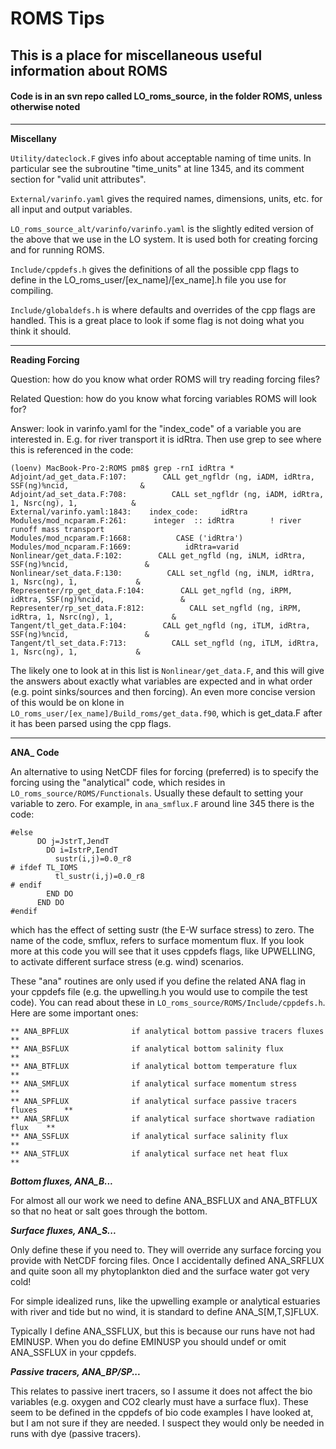# ROMS Tips

## This is a place for miscellaneous useful information about ROMS

#### Code is in an svn repo called LO_roms_source, in the folder ROMS, unless otherwise noted

---

**Miscellany**

`Utility/dateclock.F` gives info about acceptable naming of time units. In particular see the subroutine "time_units" at line 1345, and its comment section for "valid unit attributes".

`External/varinfo.yaml` gives the required names, dimensions, units, etc. for all input and output variables.

`LO_roms_source_alt/varinfo/varinfo.yaml` is the slightly edited version of the above that we use in the LO system.  It is used both for creating forcing and for running ROMS.

`Include/cppdefs.h` gives the definitions of all the possible cpp flags to define in the LO_roms_user/[ex_name]/[ex_name].h file you use for compiling.

`Include/globaldefs.h` is where defaults and overrides of the cpp flags are handled. This is a great place to look if some flag is not doing what you think it should.

---

**Reading Forcing**

Question: how do you know what order ROMS will try reading forcing files?

Related Question: how do you know what forcing variables ROMS will look for?

Answer: look in varinfo.yaml for the "index_code" of a variable you are interested in.  E.g. for river transport it is idRtra. Then use grep to see where this is referenced in the code:
```
(loenv) MacBook-Pro-2:ROMS pm8$ grep -rnI idRtra *
Adjoint/ad_get_data.F:107:        CALL get_ngfldr (ng, iADM, idRtra, SSF(ng)%ncid,                &
Adjoint/ad_set_data.F:708:          CALL set_ngfldr (ng, iADM, idRtra, 1, Nsrc(ng), 1,            &
External/varinfo.yaml:1843:    index_code:     idRtra
Modules/mod_ncparam.F:261:      integer  :: idRtra        ! river runoff mass transport
Modules/mod_ncparam.F:1668:          CASE ('idRtra')
Modules/mod_ncparam.F:1669:            idRtra=varid
Nonlinear/get_data.F:102:        CALL get_ngfld (ng, iNLM, idRtra, SSF(ng)%ncid,                 &
Nonlinear/set_data.F:130:          CALL set_ngfld (ng, iNLM, idRtra, 1, Nsrc(ng), 1,             &
Representer/rp_get_data.F:104:        CALL get_ngfld (ng, iRPM, idRtra, SSF(ng)%ncid,                 &
Representer/rp_set_data.F:812:          CALL set_ngfld (ng, iRPM, idRtra, 1, Nsrc(ng), 1,             &
Tangent/tl_get_data.F:104:        CALL get_ngfld (ng, iTLM, idRtra, SSF(ng)%ncid,                 &
Tangent/tl_set_data.F:713:          CALL set_ngfld (ng, iTLM, idRtra, 1, Nsrc(ng), 1,             &
```
The likely one to look at in this list is `Nonlinear/get_data.F`, and this will give the answers about exactly what variables are expected and in what order (e.g. point sinks/sources and then forcing). An even more concise version of this would be on klone in `LO_roms_user/[ex_name]/Build_roms/get_data.f90`, which is get_data.F after it has been parsed using the cpp flags.

---

**ANA_ Code**

An alternative to using NetCDF files for forcing (preferred) is to specify the forcing using the "analytical" code, which resides in `LO_roms_source/ROMS/Functionals`. Usually these default to setting your variable to zero. For example, in `ana_smflux.F` around line 345 there is the code:
```
#else
      DO j=JstrT,JendT
        DO i=IstrP,IendT
          sustr(i,j)=0.0_r8
# ifdef TL_IOMS
          tl_sustr(i,j)=0.0_r8
# endif
        END DO
      END DO
#endif
```
which has the effect of setting sustr (the E-W surface stress) to zero. The name of the code, smflux, refers to surface momentum flux. If you look more at this code you will see that it uses cppdefs flags, like UPWELLING, to activate different surface stress (e.g. wind) scenarios.

These "ana" routines are only used if you define the related ANA flag in your cppdefs file (e.g. the upwelling.h you would use to compile the test code). You can read about these in `LO_roms_source/ROMS/Include/cppdefs.h`. Here are some important ones:
```
** ANA_BPFLUX              if analytical bottom passive tracers fluxes       **
** ANA_BSFLUX              if analytical bottom salinity flux                **
** ANA_BTFLUX              if analytical bottom temperature flux             **
** ANA_SMFLUX              if analytical surface momentum stress             **
** ANA_SPFLUX              if analytical surface passive tracers fluxes      **
** ANA_SRFLUX              if analytical surface shortwave radiation flux    **
** ANA_SSFLUX              if analytical surface salinity flux               **
** ANA_STFLUX              if analytical surface net heat flux               **
```
_**Bottom fluxes, ANA_B...**_

For almost all our work we need to define ANA_BSFLUX and ANA_BTFLUX so that no heat or salt goes through the bottom.

_**Surface fluxes, ANA_S...**_

Only define these if you need to. They will override any surface forcing you provide with NetCDF forcing files. Once I accidentally defined ANA_SRFLUX and quite soon all my phytoplankton died and the surface water got very cold!

For simple idealized runs, like the upwelling example or analytical estuaries with river and tide but no wind, it is standard to define ANA_S[M,T,S]FLUX.

Typically I define ANA_SSFLUX, but this is because our runs have not had EMINUSP. When you do define EMINUSP you should undef or omit ANA_SSFLUX in your cppdefs.

_**Passive tracers, ANA_BP/SP...**_

This relates to passive inert tracers, so I assume it does not affect the bio variables (e.g. oxygen and CO2 clearly must have a surface flux). These seem to be defined in the cppdefs of bio code examples I have looked at, but I am not sure if they are needed. I suspect they would only be needed in runs with dye (passive tracers).
